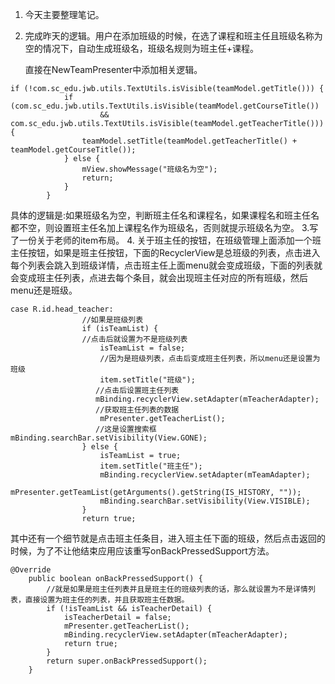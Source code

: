 1. 今天主要整理笔记。
2. 完成昨天的逻辑。用户在添加班级的时候，在选了课程和班主任且班级名称为空的情况下，自动生成班级名，班级名规则为班主任+课程。

    直接在NewTeamPresenter中添加相关逻辑。

```
if (!com.sc_edu.jwb.utils.TextUtils.isVisible(teamModel.getTitle())) {
            if (com.sc_edu.jwb.utils.TextUtils.isVisible(teamModel.getCourseTitle())
                    && com.sc_edu.jwb.utils.TextUtils.isVisible(teamModel.getTeacherTitle())) {
                teamModel.setTitle(teamModel.getTeacherTitle() + teamModel.getCourseTitle());
            } else {
                mView.showMessage("班级名为空");
                return;
            }
        }
```
具体的逻辑是:如果班级名为空，判断班主任名和课程名，如果课程名和班主任名都不空，则设置班主任名加上课程名作为班级名，否则就提示班级名为空。
3.写了一份关于老师的item布局。
4. 关于班主任的按钮，在班级管理上面添加一个班主任按钮，如果是班主任按钮，下面的RecyclerView是总班级的列表，点击进入每个列表会跳入到班级详情，点击班主任上面menu就会变成班级，下面的列表就会变成班主任列表，点进去每个条目，就会出现班主任对应的所有班级，然后menu还是班级。

```
case R.id.head_teacher:
                //如果是班级列表
                if (isTeamList) {
                //点击后就设置为不是班级列表
                    isTeamList = false;
                    //因为是班级列表，点击后变成班主任列表，所以menu还是设置为班级
                    item.setTitle("班级");
                   //点击后设置班主任列表
                   mBinding.recyclerView.setAdapter(mTeacherAdapter);
                   //获取班主任列表的数据
                    mPresenter.getTeacherList();
                   //这是设置搜索框 mBinding.searchBar.setVisibility(View.GONE);
                } else {
                    isTeamList = true;
                    item.setTitle("班主任");
                    mBinding.recyclerView.setAdapter(mTeamAdapter);
                    mPresenter.getTeamList(getArguments().getString(IS_HISTORY, ""));
                    mBinding.searchBar.setVisibility(View.VISIBLE);
                }
                return true;
```
其中还有一个细节就是点击班主任条目，进入班主任下面的班级，然后点击返回的时候，为了不让他结束应用应该重写onBackPressedSupport方法。

```
@Override
    public boolean onBackPressedSupport() {
        //就是如果是班主任列表并且是班主任的班级列表的话，那么就设置为不是详情列表，直接设置为班主任的列表，并且获取班主任数据。
        if (!isTeamList && isTeacherDetail) {
            isTeacherDetail = false;
            mPresenter.getTeacherList();
            mBinding.recyclerView.setAdapter(mTeacherAdapter);
            return true;
        }
        return super.onBackPressedSupport();
    }
```



